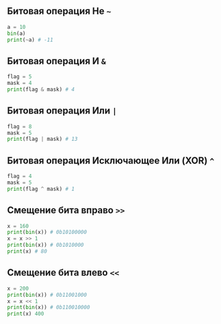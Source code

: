 ## Битовая операция Не `~`

```python
a = 10
bin(a)
print(~a) # -11
```

## Битовая операция И `&`

```python
flag = 5
mask = 4
print(flag & mask) # 4
```

## Битовая операция Или `|`

```python
flag = 8
mask = 5
print(flag | mask) # 13
```

## Битовая операция Исключающее Или (XOR) `^`

```python
flag = 4
mask = 5
print(flag ^ mask) # 1
```

## Смещение бита вправо `>>`

```python
x = 160
print(bin(x)) # 0b10100000
x = x >> 1
print(bin(x)) # 0b1010000
print(x) # 80
```

## Смещение бита влево `<<`

```python
x = 200
print(bin(x)) # 0b11001000
x = x << 1
print(bin(x)) # 0b110010000
print(x) 400
```

